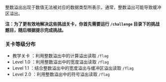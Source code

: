 整数溢出出现于数值无法被对应的数据类型所表示，通常，整数溢出可能导致缓冲区溢出。

**注：为了更有效地解决这些挑战关卡，你首先需要运行 `/challenge` 目录下的挑战题目，随后根据提示完成挑战。**

### 关卡等级分布

- 教学关卡 ：利用整数溢出中的计算溢出读取 `/flag`
- Level 1.0 ：利用整数溢出中的宽度溢出读取 `/flag`
- Level 1.1 ：结合整数溢出中的宽度溢出与缓冲区溢出读取 `/flag`
- Level 2.0 ：利用整数溢出中的符号溢出读取 `/flag`
